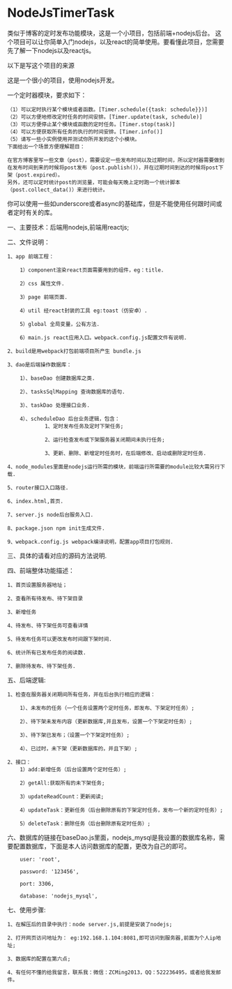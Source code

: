 # NodeJsTimerTask
类似于博客的定时发布功能模块，这是一个小项目，包括前端+nodejs后台。
这个项目可以让你简单入门nodejs，以及react的简单使用。要看懂此项目，您需要先了解一下nodejs以及reactjs。

以下是写这个项目的来源

这是一个很小的项目，使用nodejs开发。

一个定时器模块，要求如下：

    （1）可以定时执行某个模块或者函数。[Timer.schedule({task: schedule}})]
    （2）可以方便地修改定时任务的时间安排。[Timer.update(task, schedule)]
    （3）可以方便停止某个模块或函数的定时任务。[Timer.stop(task)]
    （4）可以方便获取所有任务的执行的时间安排。[Timer.info()]
    （5）请写一些小实例使用并测试你所开发的这个小模块。
    下面给出一个场景方便理解题目：

    在官方博客里写一些文章（post），需要设定一些发布时间以及过期时间，所以定时器需要做到在发布时间到来的时候将post发布（post.publish()），并在过期时间到达的时候将post下架（post.expired）。
    另外，还可以定时统计post的浏览量，可能会每天晚上定时跑一个统计脚本（post.collect_data()）来进行统计。

你可以使用一些如underscore或者async的基础库，但是不能使用任何跟时间或者定时有关的库。




一、主要技术：后端用nodejs,前端用reactjs;

二、文件说明：

	1、app 前端工程：

		1）component渲染react页面需要用到的组件，eg：title.

		2）css 属性文件.

		3）page 前端页面.

		4）util 经react封装的工具 eg:toast（仿安卓）.

		5）global 全局变量，公有方法.

		6）main.js react应用入口。webpack.config.js配置文件有说明.

	2、build是用webpack打包前端项目所产生 bundle.js

	3、dao是后端操作数据库：

		1）、baseDao 创建数据库之类.

		2）、tasksSqlMapping 查询数据库的语句.

		3）、taskDao 处理接口业务.

		4）、scheduleDao 后台业务逻辑，包含：
				1、定时发布任务及定时下架任务;
				
				2、运行检查发布或下架服务器关闭期间未执行任务;
				
				3、更新、删除、新增定时任务时，在后端修改、启动或删除定时任务.

	4、node_modules里面是nodejs运行所需的模块，前端运行所需要的module比较大需另行下载.

	5、router接口入口路径.

	6、index.html,首页.

	7、server.js node后台服务入口.

	8、package.json npm init生成文件.

	9、webpack.config.js webpack编译说明，配置app项目打包规则.

三、具体的请看对应的源码方法说明.


四、前端整体功能描述：

	1、首页设置服务器地址；

	2、查看所有待发布、待下架目录

	3、新增任务

	4、待发布、待下架任务可查看详情

	5、待发布任务可以更改发布时间跟下架时间.

	6、统计所有已发布任务的阅读数.

	7、删除待发布、待下架任务.

五、后端逻辑:

	1、检查在服务器关闭期间所有任务，并在后台执行相应的逻辑：

		1）、未发布的任务（一个任务设置两个定时任务，即发布、下架定时任务）;

		2）、待下架未发布内容（更新数据库,并且发布，设置一个下架定时任务）;

		3）、待下架已发布；（设置一个下架定时任务）;

		4）、已过时，未下架（更新数据库的，并且下架）;

	2、接口：
		1）add:新增任务（后台设置两个定时任务）;

		2）getAll:获取所有的未下架任务;
		
		3）updateReadCount：更新阅读;
		
		4）updateTask：更新任务（后台删除原有的下架定时任务，发布一个新的定时任务）;
		
		5）deleteTask：删除任务（后台删除原有定时任务）;

六、数据库的链接在baseDao.js里面，nodejs_mysql是我设置的数据库名称，需要配置数据库，下面是本人访问数据库的配置，更改为自己的即可。

		user: 'root',

        password: '123456',

        port: 3306,

        database: 'nodejs_mysql',


七、使用步骤:

	1、在解压后的目录中执行：node server.js,前提是安装了nodejs;

	2、打开网页访问地址为： eg:192.168.1.104:8081,即可访问到服务器,前面为个人ip地址;

	3、数据库的配置在第六点;

	4、有任何不懂的给我留言，联系我：微信：ZCMing2013，QQ：522236495，或者给我发邮件。